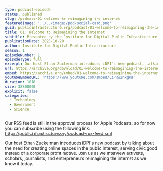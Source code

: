 ```yaml
---
type: podcast-episode
status: published
slug: /podcast/01-welcome-to-reimagining-the-internet
featuredImage: '../../images/pod-social-card.png'
guid: publicinfrastructure.org/podcast/01-welcome-to-reimagining-the-internet
title: 01. Welcome to Reimagining the Internet
subtitle: Presented by the Institute for Digital Public Infrastructure at UMass Amherst
publicationDate: 2020-10-20
author: Institute for Digital Public Infrastructure
season: 1
episodeNumber: 1
episodeType: full
excerpt: Our host Ethan Zuckerman introduces iDPI's new podcast, talking about the need to create online spaces in the public interest instead of a corporate profit motive. Join us as we interview activists, scholars, journalists, and entrepreneurs reimagining the internet as we know it today.
url: https://archive.org/download/01-welcome-to-reimagining-the-internet_202010/01-welcome-to-reimagining-the-internet.mp3
embed: https://archive.org/embed/01-welcome-to-reimagining-the-internet_202010
youtubeEmbedURL: 'https://www.youtube.com/embed/LiPRw2nxguQ'
duration: 1018
size: 38800000
explicit: false
categories:
  - Technology
  - Government
  - Science
---
```


Our RSS feed is still in the approval process for Apple Podcasts, so for now you can subscribe using the following link: https://publicinfrastructure.org/podcast-rss-feed.xml

Our host Ethan Zuckerman introduces iDPI's new podcast by talking about the need for creating online spaces in the public interest, serving civic good instead of a corporate profit motive. Join us as we interview activists, scholars, journalists, and entrepreneurs reimagining the internet as we know it today.
